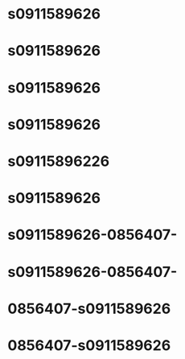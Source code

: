 # s0911589626
# s0911589626
# s0911589626
# s0911589626
# s09115896226
# s0911589626
# s0911589626-0856407-
# s0911589626-0856407-
# 0856407-s0911589626
# 0856407-s0911589626
